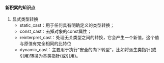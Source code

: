 
#### 新积累的知识点

1. 显式类型转换
    - static_cast：用于任何具有明确定义的类型转换；
    - const_cast：去掉对象的const属性；
    - reinterpret_cast：处理无关类型之间的转换，它会产生一个新值，这个值与原值有完全相同的比特位
    - dynamic_cast：主要用于执行"安全的向下转型"，比如将派生类指针(或引用)转换为基类指针(或引用)。
